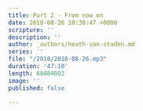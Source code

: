 ```yaml
---
title: Part 2 - From now on
date: 2018-08-26 10:30:47 +0000
scripture: ''
description: ''
author: _authors/heath-van-staden.md
series: ''
file: "/2018/2018-08-26.mp3"
duration: '47:10'
length: 68404002
image: ''
published: false

---
```

